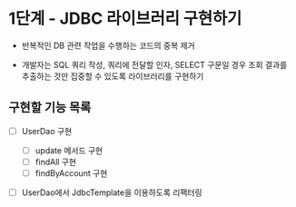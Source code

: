 # 1단계 - JDBC 라이브러리 구현하기

- 반복적인 DB 관련 작업을 수행하는 코드의 중복 제거

- 개발자는 SQL 쿼리 작성, 쿼리에 전달할 인자, SELECT 구문일 경우 조회 결과를 추출하는 것만 집중할 수 있도록 라이브러리를 구현하기

## 구현할 기능 목록

- [ ] UserDao 구현
  - [ ] update 메서드 구현
  - [ ] findAll 구현
  - [ ] findByAccount 구현

- [ ] UserDao에서 JdbcTemplate을 이용하도록 리팩터링







